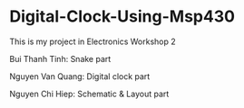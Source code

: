 # Digital-Clock-Using-Msp430
This  is my project in Electronics Workshop 2

Bui Thanh Tinh: Snake part


Nguyen Van Quang: Digital clock part


Nguyen Chi Hiep: Schematic & Layout part



